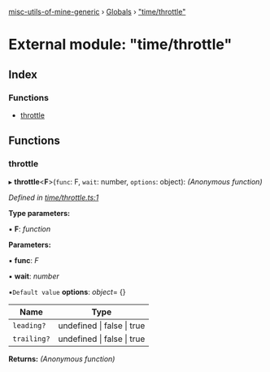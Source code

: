 [misc-utils-of-mine-generic](../README.md) › [Globals](../globals.md) › ["time/throttle"](_time_throttle_.md)

# External module: "time/throttle"

## Index

### Functions

* [throttle](_time_throttle_.md#throttle)

## Functions

###  throttle

▸ **throttle**<**F**>(`func`: F, `wait`: number, `options`: object): *(Anonymous function)*

*Defined in [time/throttle.ts:1](https://github.com/cancerberoSgx/misc-utils-of-mine/blob/c59015f/misc-utils-of-mine-generic/src/time/throttle.ts#L1)*

**Type parameters:**

▪ **F**: *function*

**Parameters:**

▪ **func**: *F*

▪ **wait**: *number*

▪`Default value`  **options**: *object*=  {}

Name | Type |
------ | ------ |
`leading?` | undefined &#124; false &#124; true |
`trailing?` | undefined &#124; false &#124; true |

**Returns:** *(Anonymous function)*
